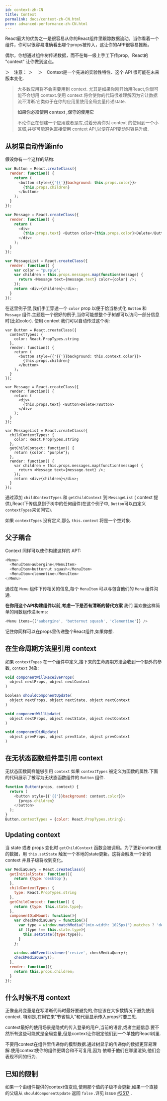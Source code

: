 ```yaml
---
id: context-zh-CN
title: Context
permalink: docs/context-zh-CN.html
prev: advanced-performance-zh-CN.html
---
```


React最大的优势之一是很容易从你的React组件里跟踪数据流动。当你看着一个组件，你可以很容易准确看出哪个props被传入，这让你的APP很容易推断。

偶尔，你想通过组件树传递数据，而不在每一级上手工下传prop，React的 "context" 让你做到这点。

＞　注意：
＞　
＞　Context是一个先进的实验性特性．这个 API 很可能在未来版本变化.
>
> 大多数应用将不会需要用到 context. 尤其是如果你刚开始用React,你很可能不会想用 context.使用 context 将会使你的代码很难理解因为它让数据流不清晰.它类似于在你的应用里使用全局变量传递state.
>
> **如果你必须使用 context ,保守的使用它**
>
> 不论你正在创建一个应用或者是库,试着分离你对 context 的使用到一个小区域,并尽可能避免直接使用 context API,以便在API变动时容易升级.

## 从树里自动传递info

假设你有一个这样的结构:

```javascript
var Button = React.createClass({
  render: function() {
    return (
      <button style={{'{{'}}background: this.props.color}}>
        {this.props.children}
      </button>
    );
  }
});

var Message = React.createClass({
  render: function() {
    return (
      <div>
        {this.props.text} <Button color={this.props.color}>Delete</Button>
      </div>
    );
  }
});

var MessageList = React.createClass({
  render: function() {
    var color = "purple";
    var children = this.props.messages.map(function(message) {
      return <Message text={message.text} color={color} />;
    });
    return <div>{children}</div>;
  }
});
```

在这里例子里,我们手工穿透一个 `color` prop 以便于恰当格式化 `Button` 和 `Message` 组件.主题是一个很好的例子,当你可能想整个子树都可以访问一部分信息时(比如color). 使用 context 我们可以自动传过这个树:

```javascript{2-4,7,18,25-30,33}
var Button = React.createClass({
  contextTypes: {
    color: React.PropTypes.string
  },
  render: function() {
    return (
      <button style={{'{{'}}background: this.context.color}}>
        {this.props.children}
      </button>
    );
  }
});

var Message = React.createClass({
  render: function() {
    return (
      <div>
        {this.props.text} <Button>Delete</Button>
      </div>
    );
  }
});

var MessageList = React.createClass({
  childContextTypes: {
    color: React.PropTypes.string
  },
  getChildContext: function() {
    return {color: "purple"};
  },
  render: function() {
    var children = this.props.messages.map(function(message) {
      return <Message text={message.text} />;
    });
    return <div>{children}</div>;
  }
});
```

通过添加 `childContextTypes` 和 `getChildContext` 到 `MessageList` ( context 提供),React下传信息到子树中的任何组件(在这个例子中, `Button`可以由定义 `contextTypes`来访问它).

如果 `contextTypes` 没有定义,那么 `this.context` 将是一个空对象.

## 父子耦合

Context 同样可以使你构建这样的 APT:

```javascript
<Menu>
  <MenuItem>aubergine</MenuItem>
  <MenuItem>butternut squash</MenuItem>
  <MenuItem>clementine</MenuItem>
</Menu>
```

通过在 `Menu` 组件下传相关的信息,每个 `MenuItem` 可以与包含他们的 `Menu` 组件沟通.

**在你用这个API构建组件以前,考虑一下是否有清晰的替代方案** 我们 喜欢像这样简单的用数组传递items:

```javascript
<Menu items={['aubergine', 'butternut squash', 'clementine']} />
```

记住你同样可以在props里传递整个React组件,如果你想.

## 在生命周期方法里引用 context

如果 `contextTypes` 在一个组件中定义,接下来的生命周期方法会收到一个额外的参数, `context` 对象:

```javascript
void componentWillReceiveProps(
  object nextProps, object nextContext
)

boolean shouldComponentUpdate(
  object nextProps, object nextState, object nextContext
)

void componentWillUpdate(
  object nextProps, object nextState, object nextContext
)

void componentDidUpdate(
  object prevProps, object prevState, object prevContext
)
```

## 在无状态函数组件里引用 context

无状态函数同样能够引用 `context` 如果 `contextTypes` 被定义为函数的属性.下面的代码展示了被写为无状态函数组件的 `Button` 组件.

```javascript
function Button(props, context) {
  return (
    <button style={{'{{'}}background: context.color}}>
      {props.children}
    </button>
  );
}
Button.contextTypes = {color: React.PropTypes.string};
```

## Updating context

当 state 或者 props 变化时 `getChildContext` 函数会被调用。为了更新context里的数据，用 `this.setState` 触发一个本地的state更新。这将会触发一个新的 context 并且子级将收到变化。

```javascript
var MediaQuery = React.createClass({
  getInitialState: function(){
    return {type:'desktop'};
  },
  childContextTypes: {
    type: React.PropTypes.string
  },
  getChildContext: function() {
    return {type: this.state.type};
  },
  componentDidMount: function(){
    var checkMediaQuery = function(){
      var type = window.matchMedia("(min-width: 1025px)").matches ? 'desktop' : 'mobile';
      if (type !== this.state.type){
        this.setState({type:type}); 
      }
    };
    
    window.addEventListener('resize', checkMediaQuery);
    checkMediaQuery();
  },
  render: function(){
    return this.props.children;
  }
});
```

## 什么时候不用 context

正像全局变量是在写清晰代码时最好要避免的,你应该在大多数情况下避免使用context. 特别是,在用它来"节省输入"和代替显示传入props时要三思.

context最好的使用场景是隐式的传入登录的用户,当前的语言,或者主题信息.要不然所有这些可能就是全局变量,但是context让你限定他们到一个单独的React树里.

不要用context在组件里传递你的模型数据.通过树显示的传递你的数据更容易理解.使用context使你的组件更耦合和不可复用,因为  依赖于他们在哪里渲染,他们会表现不同的行为.

## 已知的限制

如果一个由组件提供的context值变动,使用那个值的子级不会更新,如果一个直接的父级从 `shouldComponentUpdate` 返回 `false` .详见 issue [#2517](https://github.com/facebook/react/issues/2517) . 
